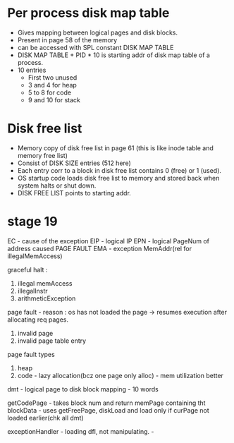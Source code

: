 # Per process disk map table

* Gives mapping between logical pages and disk blocks. 
* Present in page 58 of the memory
* can be accessed with SPL constant DISK MAP TABLE
* DISK MAP TABLE + PID * 10 is starting addr of disk map table of a process. 
* 10 entries
    * First two unused
    * 3 and 4 for heap 
    * 5 to 8 for code
    * 9 and 10 for stack

# Disk free list

* Memory copy of disk free list in page 61 (this is like inode table and memory free list) 
* Consist of DISK SIZE entries (512 here)
* Each entry corr to a block in disk free list contains 0 (free) or 1 (used). 
* OS startup code loads disk free list to memory and stored back when system halts or shut down. 
* DISK FREE LIST points to starting addr. 


# stage 19
EC - cause of the exception
EIP - logical IP
EPN - logical PageNum of address caused PAGE FAULT
EMA - exception MemAddr(rel for illegalMemAccess)

graceful halt : 
1. illegal memAccess
2. illegalInstr
3. arithmeticException

page fault - reason : os has not loaded the page -> resumes execution after allocating req pages.  
1. invalid page
2. invalid page table entry

page fault types
1. heap 
2. code - lazy allocation(bcz one page only alloc) - mem utilization better

dmt - logical page to disk block mapping -  10 words

getCodePage - takes block num and return memPage containing tht blockData
            - uses getFreePage, diskLoad and load only if curPage not loaded earlier(chk all dmt)

exceptionHandler - loading dfl, not manipulating. 
                 - 
